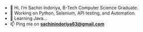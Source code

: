 - 👋 Hi, I’m Sachin Indoriya, B-Tech Computer Science Graduate.
- 💼 Working on Python, Selenium, API testing, and Automation. 
- 🌱 Learning Java...
- 📫 Ping me on <b>sachinindoriya63@gmail.com</b>

<!---
codersachin26/codersachin26 is a ✨ special ✨ repository because its `README.md` (this file) appears on your GitHub profile.
You can click the Preview link to take a look at your changes.
--->
